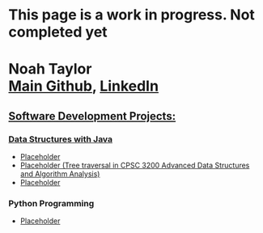 <h1> This page is a work in progress. Not completed yet</h1>

<h1>Noah Taylor <br/><a href="https://github.com/noahtay15">Main Github</a>, <a href= "https://www.linkedin.com/in/noah-taylor-58b50020b/">LinkedIn</h1>

<h2> Software Development Projects:</h2>
  
  <h3>Data Structures with Java</h3>
    <ul>
      <li>
        <a href = "">Placeholder</a>
      </li>
      <li>
        <a href = "">Placeholder (Tree traversal in CPSC 3200 Advanced Data Structures and Algorithm Analysis)</a>
      </li>
      <li>
        <a href = "">Placeholder</a>
      </li>
    </ul>
  <h3> Python Programming </h3>
    <ul>
      <li>
        <a href = "">Placeholder</a>
      </li>
    <ul>
  

<!--
